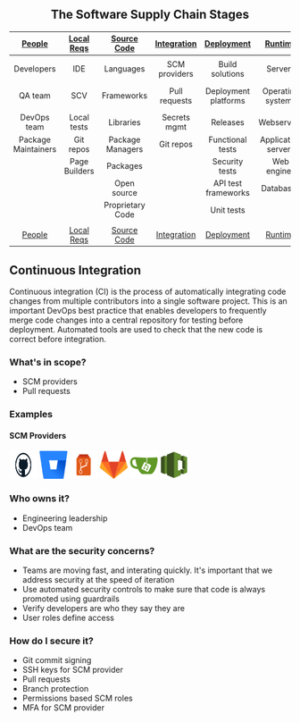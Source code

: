 <center>

## The Software Supply Chain Stages

| [People](docs/PEOPLE.md#people) | [Local Reqs](docs/LOCAL.md#local-requirements) | [Source Code](docs/CODE.md#source-code) | [Integration](docs/INTEGRATION.md#continuous-integration) | [Deployment](docs/DEPLOYMENT.md#continuous-deployment) | [Runtime](docs/RUNTIME.md#runtime) | [Hardware](docs/HARDWARE.md#hardware) | [DNS](docs/DNS.md#dns)  | [Services](docs/SERVICES.md#services) | [Cloud](docs/CLOUD.md#cloud-resources)
| :---------: | :----------: | :--------------: | :-----------: | :------------------: | :-----------------: | :---------: | :------: | :----------------: | :---------:
|             |               |                  |               |                      |                     |             |          |                    |                 |
| Developers  | IDE           | Languages        | SCM providers | Build solutions      | Servers             | Embedded PC | URL      | SaaS solutions     | CDN             |
| QA team     | SCV           | Frameworks       | Pull requests | Deployment platforms | Operating systems   | PCB         | hostname | Third party APIs   | Cloud services  |
| DevOps team | Local tests   | Libraries        | Secrets mgmt  | Releases             | Webservers          | USB dongle  |          | Payment gateways   |                 |
| Package Maintainers | Git repos     | Package Managers | Git repos     | Functional tests     | Application servers | GPU/CPU     |          | Identity Providers |                 |
|             | Page Builders | Packages         |               | Security tests       | Web engines         |             |          | Analytics          |                 |
|             |               | Open source      |               | API test frameworks  | Databases           |             |          | Proxies            |                 |
|             |               | Proprietary Code |               | Unit tests           |                     |             |          |                    |                 |
|             |               |                  |               |                      |                     |             |          |                    |                 |
| [People](docs/PEOPLE.md#people) | [Local Reqs](docs/LOCAL.md#local-requirements) | [Source Code](docs/CODE.md#source-code) | [Integration](docs/INTEGRATION.md#continuous-integration) | [Deployment](docs/DEPLOYMENT.md#continuous-deployment) | [Runtime](docs/RUNTIME.md#runtime) | [Hardware](docs/HARDWARE.md#hardware) | [DNS](docs/DNS.md#dns)  | [Services](docs/SERVICES.md#services) | [Cloud](docs/CLOUD.md#cloud-resources)

</center>

## Continuous Integration

Continuous integration (CI) is the process of automatically integrating code changes from multiple contributors into a single software project. This is an important DevOps best practice that enables developers to frequently merge code changes into a central repository for testing before deployment. Automated tools are used to check that the new code is correct before integration.

### What's in scope?

* SCM providers
* Pull requests

### Examples

#### SCM Providers

<img src="images/github.svg" width="50" height="50" title="GitHub">  <img src="images/bitbucket.svg" width="50" height="50" title="Bitbucket">  <img src="images/azure-repos.png" width="50" height="50" title="Azure Repos"> <img src="images/gitlab.svg" width="50" height="50" title="GitLab">  <img src="images/gitea.png" width="50" height="50" title="Gitea">  <img src="images/codecommit.png" width="50" height="50" title="CodeCommit">

### Who owns it?

* Engineering leadership
* DevOps team

### What are the security concerns?

* Teams are moving fast, and interating quickly.  It's important that we address security at the speed of iteration
* Use automated security controls to make sure that code is always promoted using guardrails
* Verify developers are who they say they are
* User roles define access

### How do I secure it?

* Git commit signing
* SSH keys for SCM provider
* Pull requests
* Branch protection
* Permissions based SCM roles
* MFA for SCM provider

